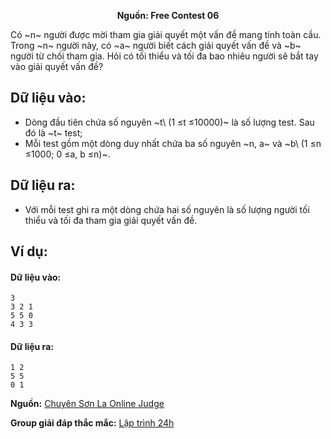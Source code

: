 **<center>Nguồn:  Free Contest 06</center>**

Có ~n~ người được mời tham gia giải quyết một vấn đề mang tính toàn cầu. Trong ~n~ người này, có ~a~ người biết cách giải quyết vấn đề và ~b~ người từ chối tham gia. Hỏi có tối thiểu và tối đa bao nhiêu người sẽ bắt tay vào giải quyết vấn đề?

## Dữ liệu vào:
- Dòng đầu tiên chứa số nguyên ~t\ (1 ≤t ≤10000)~ là số lượng test. Sau đó là ~t~ test;
- Mỗi test gồm một dòng duy nhất chứa ba số nguyên ~n, a~ và ~b\ (1 ≤n ≤1000; 0 ≤a, b ≤n)~.

## Dữ liệu ra:
- Với mỗi test ghi ra một dòng chứa hai số nguyên là số lượng người tối thiểu và tối đa tham gia giải quyết vấn đề.

## Ví dụ:
#### Dữ liệu vào:
```
3
3 2 1
5 5 0
4 3 3
```

#### Dữ liệu ra:
```
1 2
5 5
0 1
```
**Nguồn:** [Chuyên Sơn La Online Judge](http://csloj.ddns.net/)

**Group giải đáp thắc mắc:** [Lập trình 24h](https://www.facebook.com/groups/1386904321519984)
